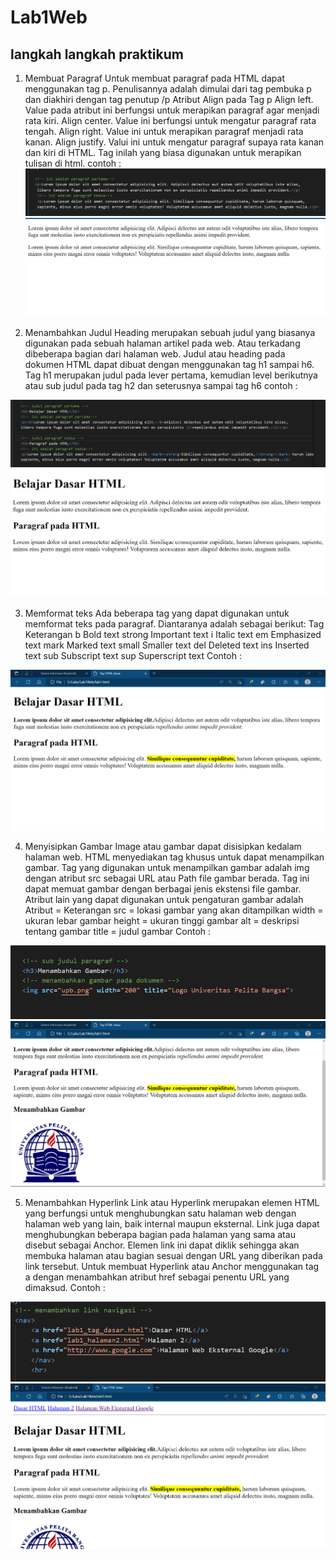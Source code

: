# Lab1Web

## langkah langkah praktikum
1. Membuat Paragraf
Untuk membuat paragraf pada HTML dapat menggunakan tag p. Penulisannya adalah dimulai dari tag pembuka p dan diakhiri dengan tag penutup /p
Atribut Align pada Tag p
Align left. Value pada atribut ini berfungsi untuk merapikan paragraf agar menjadi rata kiri.
Align center. Value ini berfungsi untuk mengatur paragraf rata tengah.
Align right. Value ini untuk merapikan paragraf menjadi rata kanan.
Align justify. Valui ini untuk mengatur paragraf supaya rata kanan dan kiri di HTML. Tag inilah yang biasa digunakan untuk merapikan tulisan di html.
contoh :
![gambar 1a](ss/1a.png)
![gambar 1](ss/1.png)

2. Menambahkan Judul
Heading merupakan sebuah judul yang biasanya digunakan pada sebuah halaman artikel pada web.
Atau terkadang dibeberapa bagian dari halaman web.
Judul atau heading pada dokumen HTML dapat dibuat dengan menggunakan tag h1 sampai h6.
Tag h1 merupakan judul pada lever pertama, kemudian level berikutnya atau sub judul pada tag
h2 dan seterusnya sampai tag h6
contoh :

![gambar 2a](ss/2a.png)
![gambar 2](ss/2.png)

3. Memformat teks
Ada beberapa tag yang dapat digunakan untuk memformat teks pada paragraf. Diantaranya adalah
sebagai berikut:
Tag Keterangan
b Bold text
strong Important text
i Italic text
em Emphasized text
mark Marked text
small Smaller text
del Deleted text
ins Inserted text
sub Subscript text
sup Superscript text
Contoh :

![gambar 3](ss/3.png)

4. Menyisipkan Gambar
Image atau gambar dapat disisipkan kedalam halaman web. HTML menyediakan tag khusus untuk
dapat menampilkan gambar. Tag yang digunakan untuk menampilkan gambar adalah img
dengan atribut src sebagai URL atau Path file gambar berada. Tag ini dapat memuat gambar dengan
berbagai jenis ekstensi file gambar.
Atribut lain yang dapat digunakan untuk pengaturan gambar adalah
Atribut = Keterangan
src = lokasi gambar yang akan ditampilkan
width = ukuran lebar gambar
height = ukuran tinggi gambar
alt = deskripsi tentang gambar
title = judul gambar
Contoh :

![gambar 4a](ss/4a.png)
![gambar 4](ss/4.png)

5. Menambahkan Hyperlink
Link atau Hyperlink merupakan elemen HTML yang berfungsi untuk menghubungkan satu halaman
web dengan halaman web yang lain, baik internal maupun eksternal.
Link juga dapat menghubungkan beberapa bagian pada halaman yang sama atau disebut sebagai
Anchor.
Elemen link ini dapat diklik sehingga akan membuka halaman atau bagian sesuai dengan URL yang
diberikan pada link tersebut.
Untuk membuat Hyperlink atau Anchor menggunakan tag a dengan menambahkan atribut href
sebagai penentu URL yang dimaksud.
Contoh :

![gambar 5a](ss/5a.png)
![gambar 5](ss/5.png)

